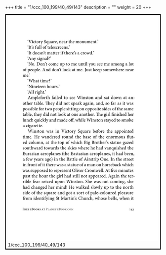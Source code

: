 +++
title = "1/ccc_100_199/40_49/143"
description = ""
weight = 20
+++

<table style="border:2px solid black;max-width:800px;max-height:800px;" 
><tr><td><img class="center-fit-jpg"
src="/jpg_/out_jpg_1984__143.jpg"  >1/ccc_100_199/40_49/143</img></td></tr></table>